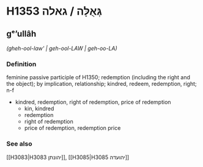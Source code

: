 # H1353 גְּאֻלָּה / גאלה

## gᵉʼullâh

_(gheh-ool-law' | ɡeh-ool-LAW | ɡeh-oo-LA)_

### Definition

feminine passive participle of H1350; redemption (including the right and the object); by implication, relationship; kindred, redeem, redemption, right; n-f

- kindred, redemption, right of redemption, price of redemption
  - kin, kindred
  - redemption
  - right of redemption
  - price of redemption, redemption price

### See also

[[H3083|H3083 יהונתן]], [[H3085|H3085 יהועדה]]

